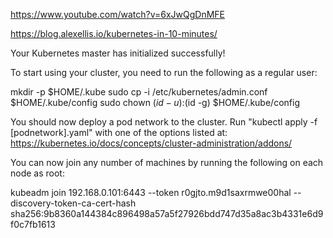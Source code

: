 https://www.youtube.com/watch?v=6xJwQgDnMFE

https://blog.alexellis.io/kubernetes-in-10-minutes/


Your Kubernetes master has initialized successfully!

To start using your cluster, you need to run the following as a regular user:

  mkdir -p $HOME/.kube
  sudo cp -i /etc/kubernetes/admin.conf $HOME/.kube/config
  sudo chown $(id -u):$(id -g) $HOME/.kube/config

You should now deploy a pod network to the cluster.
Run "kubectl apply -f [podnetwork].yaml" with one of the options listed at:
  https://kubernetes.io/docs/concepts/cluster-administration/addons/

You can now join any number of machines by running the following on each node
as root:

  kubeadm join 192.168.0.101:6443 --token r0gjto.m9d1saxrmwe00hal --discovery-token-ca-cert-hash sha256:9b8360a144384c896498a57a5f27926bdd747d35a8ac3b4331e6d9f0c7fb1613
